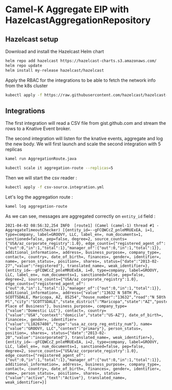 # Camel-K Aggregate EIP with HazelcastAggregationRepository

## Hazelcast setup

Download and install the Hazelcast Helm chart

```bash
helm repo add hazelcast https://hazelcast-charts.s3.amazonaws.com/
helm repo update
helm install my-release hazelcast/hazelcast
```

Apply the RBAC for the integrations to be able to fetch the network info from the k8s cluster

```bash
kubectl apply -f https://raw.githubusercontent.com/hazelcast/hazelcast-kubernetes/master/rbac.yaml
```

## Integrations

The first integration will read a CSV file from gist.github.com and stream the rows to a Knative Event broker.

The second integration will listen for the knative events, aggregate and log the new body. We will first launch and scale the second integration with 5 replicas

```bash
kamel run AggregationRoute.java

kubectl scale it aggregation-route --replicas=5
```

Then we will start the csv reader : 

```bash
kubectl apply -f csv-source.integration.yml
```

Let's log the aggregation route : 

```bash
kamel log aggregation-route
```

As we can see, messages are aggregated correctly on `entity_id` field : 

```log
2021-04-02 08:56:32,254 INFO  [route1] (Camel (camel-1) thread #1 - AggregateTimeoutChecker) [{entity_id=--gFCQWCcZ_pnleMRUExEA, i=1, type=company, label=GROOVY, LLC, label_en=, num_documents=1, sanctioned=false, pep=false, degree=2, source_counts={"USA/az_corporate_registry":1.0}, edge_counts={"registered_agent_of":{"out":0,"in":1,"total":1},"manager_of":{"out":0,"in":1,"total":1}}, additional_information=, address=, business_purpose=, company_type=, contact=, country=, date_of_birth=, finances=, gender=, identifier=, name=, person_status=, position=, shares=, status={"date":"2013-02-27","value":"registered"}, translated_name=, weak_identifier=}, {entity_id=--gFCQWCcZ_pnleMRUExEA, i=0, type=company, label=GROOVY, LLC, label_en=, num_documents=1, sanctioned=false, pep=false, degree=2, source_counts={"USA/az_corporate_registry":1.0}, edge_counts={"registered_agent_of":{"out":0,"in":1,"total":1},"manager_of":{"out":0,"in":1,"total":1}}, additional_information=, address={"value":"13632 N 58TH PL, SCOTTSDALE, Maricopa, AZ, 85254","house_number":"13632","road":"N 58th Pl","city":"SCOTTSDALE","state_district":"Maricopa","state":"AZ","postcode":"85254","category":"Known Place of Business"}, business_purpose=, company_type={"value":"Domestic LLC"}, contact=, country={"value":"USA","context":"domicile","state":"US-AZ"}, date_of_birth=, finances=, gender=, identifier={"value":"L18267408","type":"usa_az_corp_reg_entity_num"}, name={"value":"GROOVY, LLC","context":"primary"}, person_status=, position=, shares=, status={"date":"2013-02-20","value":"incorporated"}, translated_name=, weak_identifier=}, {entity_id=--gFCQWCcZ_pnleMRUExEA, i=2, type=company, label=GROOVY, LLC, label_en=, num_documents=1, sanctioned=false, pep=false, degree=2, source_counts={"USA/az_corporate_registry":1.0}, edge_counts={"registered_agent_of":{"out":0,"in":1,"total":1},"manager_of":{"out":0,"in":1,"total":1}}, additional_information=, address=, business_purpose=, company_type=, contact=, country=, date_of_birth=, finances=, gender=, identifier=, name=, person_status=, position=, shares=, status={"value":"active","text":"Active"}, translated_name=, weak_identifier=}]
```